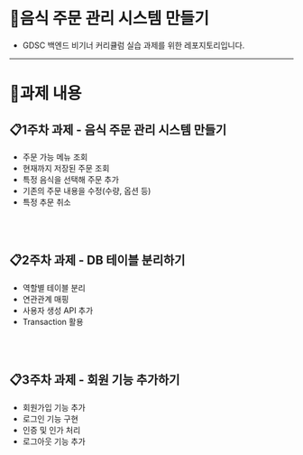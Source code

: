 # 🔧음식 주문 관리 시스템 만들기   
- GDSC 백엔드 비기너 커리큘럼 실습 과제를 위한 레포지토리입니다.
---
# 📌과제 내용
## 📋1주차 과제 - 음식 주문 관리 시스템 만들기
- 주문 가능 메뉴 조회
- 현재까지 저장된 주문 조회
- 특정 음식을 선택해 주문 추가
- 기존의 주문 내용을 수정(수량, 옵션 등)
- 특정 추문 취소

<br></br>

## 📋2주차 과제 - DB 테이블 분리하기
- 역할별 테이블 분리
- 연관관계 매핑
- 사용자 생성 API 추가
- Transaction 활용

<br></br>

## 📋3주차 과제 - 회원 기능 추가하기
- 회원가입 기능 추가
- 로그인 기능 구현
- 인증 및 인가 처리
- 로그아웃 기능 추가
